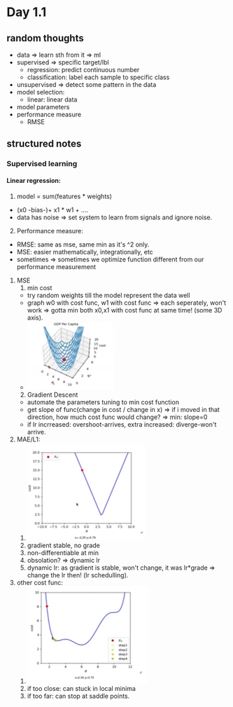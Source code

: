 # Day 1.1

## random thoughts
- data => learn sth from it => ml
- supervised => specific target/lbl
  - regression: predict continuous number
  - classification: label each sample to specific class
- unsupervised => detect some pattern in the data
- model selection: 
  - linear: linear data
- model parameters
- performance measure
  - RMSE
  
## structured notes

### Supervised learning
#### Linear regression:
1. model = sum(features * weights)
  - (x0 -bias-)+ x1 * w1 + ....
  - data has noise => set system to learn from signals and ignore noise.
2. Performance measure:
  - RMSE: same as mse, same min as it's ^2 only.
  - MSE: easier mathematically, integrationally, etc
  - sometimes => sometimes we optimize function different from our performance measurement
  1. MSE
     1. min cost 
      - try random weights till the model represent the data well
      - graph w0 with cost func, w1 with cost func => each seperately, won't work => gotta min both x0,x1 with cost func at same time! (some 3D  axis).
      - ![cost&w0&w1](image.png)
     2. Gradient Descent
     - automate the parameters tuning to min cost function 
     - get slope of func(change in cost / change in x) => if i moved in that direction, how much cost func would change? => min: slope=0
     - if lr incrreased: overshoot-arrives, extra increased: diverge-won't arrive.
  2. MAE/L1:
     1. ![MAE](image-1.png)
     2. gradient stable, no grade
     3. non-differentiable at min
     4. obsolation? => dynamic lr
     5. dynamic lr: as gradient is stable, won't change, it was lr*grade => change the lr then! (lr schedulling).
  3. other cost func:
     1. ![local minima](image-2.png)
     2. if too close: can stuck in local minima
     3. if too far: can stop at saddle points.